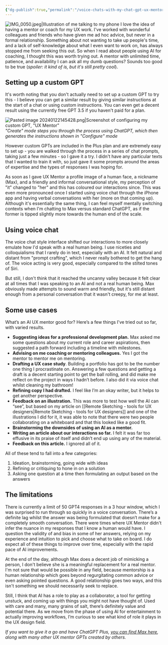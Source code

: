 ```yaml
---
{"dg-publish":true,"permalink":"/voice-chats-with-my-chat-gpt-ux-mentor/","tags":["ux","AI"],"noteIcon":"","created":"2024-01-19"}
---
```



![IMG_0050.jpeg|Illustration of me talking to my phone](/img/user/assets/IMG_0050.jpeg)
I love the idea of having a mentor or coach for my UX work. I've worked with wonderful colleagues and friends who have given me ad hoc advice, but never in a formal relationship. Something about not wanting to take up people's time, and a lack of self-knowledge about what I even want to work on, has always stopped me from seeking this out. So when I read about people using AI for coaching, I thought this was worth trying out. A mentor with unlimited time, patience, and availability I can ask all my dumb questions? Sounds too good to be true (*spoiler: it kind of is, but it's still pretty cool*).
## Setting up a custom GPT
It's worth noting that you don't actually need to set up a custom GPT to try this - I believe you can get a similar result by giving similar instructions at the start of a chat or using custom instructions. You can even get a decent result using the currently free GPT 3.5 if you haven't paid for a plan. 

![Pasted image 20240122145428.png|Screenshot of configuring my custom GPT, "UX Mentor"](/img/user/assets/Pasted%20image%2020240122145428.png)
*"Create" mode steps you through the process using ChatGPT, which then generates the instructions shown in "Configure" mode*

However custom GPTs are included in the Plus plan and are extremely easy to set up - you are walked through the process in a series of chat prompts, taking just a few minutes - so I gave it a try. I didn't have any particular texts that I wanted to train it with, so just gave it some prompts around the areas of expertise and the types of responses I was hoping for.

As soon as I gave UX Mentor a profile image of a human face, a nickname (Max), and a friendly and informal conversational style, my perception of "it" changed to "her" and this has coloured our interactions since. This was even more pronounced once I started using voice chat through the iPhone app and having verbal conversations with her (more on that coming up). Although it's essentially the same thing, I can feel myself mentally switching contexts when I'm chatting to Max versus standard ChatGPT, as if the former is tipped slightly more towards the human end of the scale.

## Using voice chat
The voice chat style interface shifted our interactions to more closely emulate how I'd speak with a real human being. I use niceties and colloquialisms that I rarely do in text, especially with an AI. It felt natural and distant from "prompt crafting", which I never really bothered to get the hang of. The voice acting is very good, especially compared to the stilted tones of Siri.

But still, I don't think that it reached the uncanny valley because it felt clear at all times that I was speaking to an AI and not a real human being. Max obviously made attempts to sound warm and friendly, but it's still distant enough from a personal conversation that it wasn't creepy, for me at least.

## Some use cases
What’s an AI UX mentor good for? Here’s a few things I’ve tried out so far, with varied results.

* **Suggesting ideas for a professional development plan.** Max asked me some questions about my current role and career aspirations, then suggested a path forward including a timeline with milestones.
* **Advising on me coaching or mentoring colleagues.** Yes I got the mentor to mentor me on mentoring. 
* **Drafting a UX case study**. Building a portfolio has got to be the number one thing I procrastinate on. Answering a few questions and getting a draft is a decent starting point to get the ball rolling, and did make me reflect on the project in ways I hadn’t before. I also did it via voice chat whilst cleaning my bathroom!
* **Refining copy I had drafted.** I feel like I’m an okay writer, but it helps to get another perspective.
* **Feedback on an illustration.** This was more to test how well the AI can “see”, but based on my article on [[Remote Sketching - tools for UX designers\|Remote Sketching - tools for UX designers]] and one of the illustrations I did for it, it was able to note that there were two people collaborating on a whiteboard and that this looked like a good fit.
* **Brainstorming the downsides of using an AI as a mentor.**
* **Writing an article about our interactions so far.** I felt it was far too effusive in its praise of itself and didn’t end up using any of the material.
* **Feedback on this article.** I ignored all of it.

All of these tend to fall into a few categories:
1. Ideation, brainstorming, going wide with ideas
2. Refining or critiquing to hone in on a solution
3. Asking one question at a time then formulating an output based on the answers

## The limitations
There is currently a limit of 50 GPT4 responses in a 3 hour window, which I was surprised to run through so quickly in a voice conversation. There’s a definite lag whilst the answer was being formulated that doesn’t make for a completely smooth conversation. There were times where UX Mentor didn't infer the nuance in my responses that I know a human would have. I question the validity of and bias in some of her answers, relying on my experience and intuition to pick and choose what to take on board. I do expect all of these things to improve over time, especially with the rapid pace of AI improvements.

At the end of the day, although Max does a decent job of mimicking a person, I don't believe she is a meaningful replacement for a real mentor. I'm not sure that would be possible in any field, because mentorship is a human relationship which goes beyond regurgitating common advice or even asking pointed questions. A good relationship goes two ways, and this isn't something we should necessarily seek to replace.

Still, I think that AI has a role to play as a collaborator, a tool for getting unstuck, and coming up with things you might not have thought of. Used with care and many, many grains of salt, there’s definitely value and potential there. As we move from the phase of using AI for entertainment to actually improving workflows, I’m curious to see what kind of role it plays in the UX design field.

*If you want to give it a go and have ChatGPT Plus, [you can find Max here](https://chat.openai.com/g/g-77AqlWseP-ux-mentor), along with many other UX mentor GPTs created by others.*

